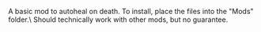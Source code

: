 A basic mod to autoheal on death.
To install, place the files into the "Mods" folder.\\
Should technically work with other mods, but no guarantee.
